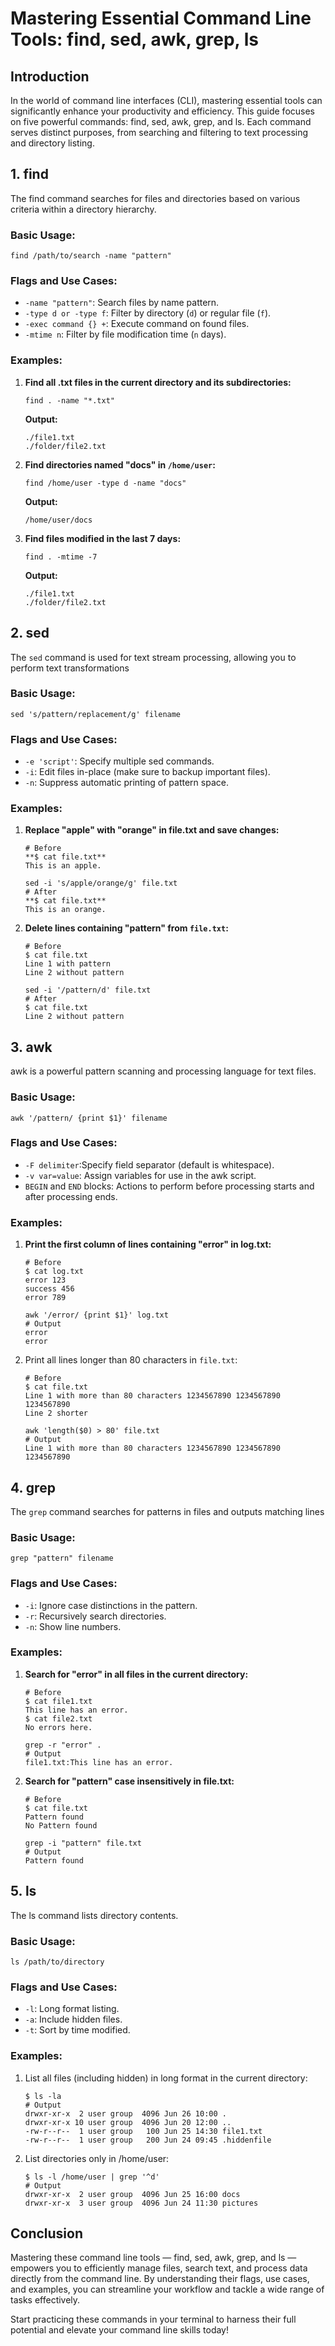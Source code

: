 # Mastering Essential Command Line Tools: find, sed, awk, grep, ls

## Introduction
In the world of command line interfaces (CLI), mastering essential tools can significantly enhance your productivity and efficiency. This guide focuses on five powerful commands: find, sed, awk, grep, and ls. Each command serves distinct purposes, from searching and filtering to text processing and directory listing.

## 1. find
The find command searches for files and directories based on various criteria within a directory hierarchy.

### Basic Usage:

```
find /path/to/search -name "pattern"
```

### Flags and Use Cases:


- `-name "pattern"`: Search files by name pattern.
- `-type d or -type f`: Filter by directory (`d`) or regular file (`f`).
- `-exec command {} +`: Execute command on found files.
- `-mtime n`: Filter by file modification time (`n` days).

### Examples:

1. **Find all .txt files in the current directory and its subdirectories:**
   ```
   find . -name "*.txt"
   ```
   **Output:**
   ```
   ./file1.txt
   ./folder/file2.txt
   ```

2. **Find directories named "docs" in `/home/user`:**
   ```
   find /home/user -type d -name "docs"
   ```
   **Output:**
   ```
   /home/user/docs
   ```
3. **Find files modified in the last 7 days:**

   ```
   find . -mtime -7
   ```
   **Output:**
   ```
   ./file1.txt
   ./folder/file2.txt
   ```

 

## 2. sed
The `sed` command is used for text stream processing, allowing you to perform text transformations

### Basic Usage:

```
sed 's/pattern/replacement/g' filename
```

### Flags and Use Cases:

- `-e 'script'`: Specify multiple sed commands.
- `-i`: Edit files in-place (make sure to backup important files).
- `-n`: Suppress automatic printing of pattern space.

### Examples:

1. **Replace "apple" with "orange" in file.txt and save changes:**

    ```
    # Before
    **$ cat file.txt**
    This is an apple.
    ```
    ```
    sed -i 's/apple/orange/g' file.txt
    # After
    **$ cat file.txt**
    This is an orange.
    ```
2. **Delete lines containing "pattern" from `file.txt`:**

    ```
    # Before
    $ cat file.txt
    Line 1 with pattern
    Line 2 without pattern
    ```
    
    ```
    sed -i '/pattern/d' file.txt
    # After
    $ cat file.txt
    Line 2 without pattern
    ```

## 3. awk
awk is a powerful pattern scanning and processing language for text files.

### Basic Usage:

```
awk '/pattern/ {print $1}' filename
```

### Flags and Use Cases:


- `-F delimiter`:Specify field separator (default is whitespace).
- `-v var=value`: Assign variables for use in the awk script.
- `BEGIN` and `END` blocks: Actions to perform before processing starts and after processing ends.

### Examples:

1. **Print the first column of lines containing "error" in log.txt:**
    ```
    # Before
    $ cat log.txt
    error 123
    success 456
    error 789
    ```
    ```
    awk '/error/ {print $1}' log.txt
    # Output
    error
    error
    ```
2. Print all lines longer than 80 characters in `file.txt`:
   ```
   # Before
   $ cat file.txt
   Line 1 with more than 80 characters 1234567890 1234567890 1234567890
   Line 2 shorter
   ```
   ```
   awk 'length($0) > 80' file.txt
   # Output
   Line 1 with more than 80 characters 1234567890 1234567890 1234567890
   ```

## 4. grep
The `grep` command searches for patterns in files and outputs matching lines

### Basic Usage:

```
grep "pattern" filename
```

### Flags and Use Cases:


- `-i`: Ignore case distinctions in the pattern.
- `-r`: Recursively search directories.
- `-n`: Show line numbers.


### Examples:

1. **Search for "error" in all files in the current directory:**
   ```
   # Before
   $ cat file1.txt
   This line has an error.
   $ cat file2.txt
   No errors here.
   ```
   ```
   grep -r "error" .
   # Output
   file1.txt:This line has an error.
   ```
2. **Search for "pattern" case insensitively in file.txt:**
   ```
   # Before
   $ cat file.txt
   Pattern found
   No Pattern found
   ```
   ```
   grep -i "pattern" file.txt
   # Output
   Pattern found
   ```

## 5. ls
The ls command lists directory contents.

### Basic Usage:

```
ls /path/to/directory
```

### Flags and Use Cases:

- `-l`: Long format listing.
- `-a`: Include hidden files.
- `-t`: Sort by time modified.


### Examples:

1. List all files (including hidden) in long format in the current directory:
   ```
   $ ls -la
   # Output
   drwxr-xr-x  2 user group  4096 Jun 26 10:00 .
   drwxr-xr-x 10 user group  4096 Jun 20 12:00 ..
   -rw-r--r--  1 user group   100 Jun 25 14:30 file1.txt
   -rw-r--r--  1 user group   200 Jun 24 09:45 .hiddenfile
   ```
2. List directories only in /home/user:
   ```
   $ ls -l /home/user | grep '^d'
   # Output
   drwxr-xr-x  2 user group  4096 Jun 25 16:00 docs
   drwxr-xr-x  3 user group  4096 Jun 24 11:30 pictures
   ```

## Conclusion
Mastering these command line tools — find, sed, awk, grep, and ls — empowers you to efficiently manage files, search text, and process data directly from the command line. By understanding their flags, use cases, and examples, you can streamline your workflow and tackle a wide range of tasks effectively.

Start practicing these commands in your terminal to harness their full potential and elevate your command line skills today!




